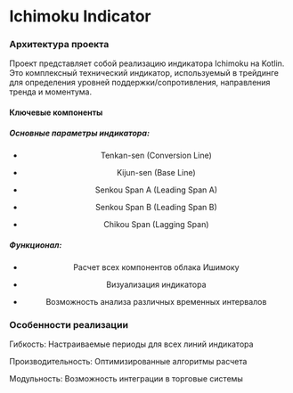 # Ichimoku Indicator
### Архитектура проекта
Проект представляет собой реализацию индикатора Ichimoku на Kotlin. Это комплексный технический индикатор, используемый в трейдинге для определения уровней поддержки/сопротивления, направления тренда и моментума.

#### Ключевые компоненты

##### Основные параметры индикатора:

- $${\text{Tenkan-sen (Conversion Line)}}$$

- $${\text{Kijun-sen (Base Line)}}$$

- $${\text{Senkou Span A (Leading Span A)}}$$

- $${\text{Senkou Span B (Leading Span B)}}$$

- $${\text{Chikou Span (Lagging Span)}}$$


##### Функционал:

- $${\text{Расчет всех компонентов облака Ишимоку}}$$

- $${\text{Визуализация индикатора}}$$

- $${\text{Возможность анализа различных временных интервалов}}$$


### Особенности реализации

Гибкость: Настраиваемые периоды для всех линий индикатора

Производительность: Оптимизированные алгоритмы расчета

Модульность: Возможность интеграции в торговые системы
